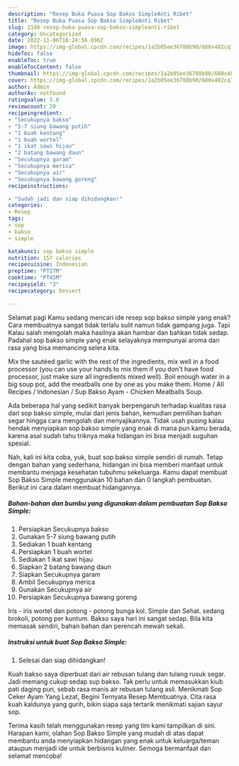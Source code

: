 ```yaml
---
description: "Resep Buka Puasa Sop Bakso SimpleAnti Ribet"
title: "Resep Buka Puasa Sop Bakso SimpleAnti Ribet"
slug: 2140-resep-buka-puasa-sop-bakso-simpleanti-ribet
category: Uncategorized
date: 2022-11-06T18:24:56.696Z
image: https://img-global.cpcdn.com/recipes/1a2b05ee36788b90/680x482cq70/sop-bakso-simple-foto-resep-utama.jpg
hideToc: false
enableToc: true
enableTocContent: false
thumbnail: https://img-global.cpcdn.com/recipes/1a2b05ee36788b90/680x482cq70/sop-bakso-simple-foto-resep-utama.jpg
cover: https://img-global.cpcdn.com/recipes/1a2b05ee36788b90/680x482cq70/sop-bakso-simple-foto-resep-utama.jpg
author: Admin
authorAv: notfound
ratingvalue: 3.8
reviewcount: 20
recipeingredient:
- "Secukupnya bakso"
- "5-7 siung bawang putih"
- "1 buah kentang"
- "1 buah wortel"
- "1 ikat sawi hijau"
- "2 batang bawang daun"
- "Secukupnya garam"
- "Secukupnya merica"
- "Secukupnya air"
- "Secukupnya bawang goreng"
recipeinstructions:

- "Sudah jadi dan siap dihidangkan!"
categories:
- Resep
tags:
- sop
- bakso
- simple

katakunci: sop bakso simple 
nutrition: 157 calories
recipecuisine: Indonesian
preptime: "PT27M"
cooktime: "PT45M"
recipeyield: "3"
recipecategory: Dessert

---
```



Selamat pagi Kamu sedang mencari ide resep sop bakso simple yang enak? Cara membuatnya sangat tidak terlalu sulit namun tidak gampang juga. Tapi Kalau salah mengolah maka hasilnya akan hambar dan bahkan tidak sedap. Padahal sop bakso simple yang enak selayaknya mempunyai aroma dan rasa yang bisa memancing selera kita.


Mix the sautéed garlic with the rest of the ingredients, mix well in a food processor (you can use your hands to mix them if you don&#39;t have food processor, just make sure all ingredients mixed well). Boil enough water in a big soup pot, add the meatballs one by one as you make them. Home / All Recipes / Indonesian / Sup Bakso Ayam - Chicken Meatballs Soup.

Ada beberapa hal yang sedikit banyak berpengaruh terhadap kualitas rasa dari sop bakso simple, mulai dari jenis bahan, kemudian pemilihan bahan segar hingga cara mengolah dan menyajikannya. Tidak usah pusing kalau hendak menyiapkan sop bakso simple yang enak di mana pun kamu berada, karena asal sudah tahu triknya maka hidangan ini bisa menjadi suguhan spesial.


Nah, kali ini kita coba, yuk, buat sop bakso simple sendiri di rumah. Tetap dengan bahan yang sederhana, hidangan ini bisa memberi manfaat untuk membantu menjaga kesehatan tubuhmu sekeluarga. Kamu dapat membuat Sop Bakso Simple menggunakan 10 bahan dan 0 langkah pembuatan. Berikut ini cara dalam membuat hidangannya.

<!--inarticleads1-->

##### Bahan-bahan dan bumbu yang digunakan dalam pembuatan Sop Bakso Simple:

1. Persiapkan Secukupnya bakso
1. Gunakan 5-7 siung bawang putih
1. Sediakan 1 buah kentang
1. Persiapkan 1 buah wortel
1. Sediakan 1 ikat sawi hijau
1. Siapkan 2 batang bawang daun
1. Siapkan Secukupnya garam
1. Ambil Secukupnya merica
1. Gunakan Secukupnya air
1. Persiapkan Secukupnya bawang goreng


Iris - iris wortel dan potong - potong bunga kol. Simple dan Sehat. sedang brokoli, potong per kuntum. Bakso saya hari ini sangat sedap. Bila kita memasak sendiri, bahan bahan dan perencah mewah sekali. 

<!--inarticleads2-->

##### Instruksi untuk buat Sop Bakso Simple:


1. Selesai dan siap dihidangkan!

Kuah bakso saya diperbuat dari air rebusan tulang dan tulang rusuk segar. Jadi memang cukup sedap sup bakso. Tak perlu untuk memasukkan kiub pati daging pun, sebab rasa manis air rebusan tulang asli. Menikmati Sop Ceker Ayam Yang Lezat, Begini Ternyata Resep Membuatnya. Cita rasa kuah kaldunya yang gurih, bikin siapa saja tertarik menikmati sajian sayur sop. 

Terima kasih telah menggunakan resep yang tim kami tampilkan di sini. Harapan kami, olahan Sop Bakso Simple yang mudah di atas dapat membantu anda menyiapkan hidangan yang enak untuk keluarga/teman ataupun menjadi ide untuk berbisnis kuliner. Semoga bermanfaat dan selamat mencoba!

